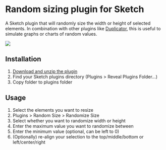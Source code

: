 Random sizing plugin for Sketch
=================

A Sketch plugin that will randomly size the width or height of selected elements. In combination with other plugins like [Duplicator](https://github.com/turbobabr/duplicator), this is useful to simulate graphs or charts of random values.

![](http://longzheng.github.io/sketch-randomSize/overview.png)

Installation
--------
1. [Download and unzip the plugin](https://github.com/longzheng/sketch-randomSize/releases/download/3.0/Random.Size.zip)
2. Find your Sketch plugins directory (Plugins > Reveal Plugins Folder...)
3. Copy folder to plugins folder

Usage
--------
1. Select the elements you want to resize
2. Plugins > Random Size > Randomize Size
3. Select whether you want to randomize width or height
4. Enter the maximum value you want to randomize between
5. Enter the minimum value (optional, can be left to 0)
6. (Optionally) re-align your selection to the top/middle/bottom or left/center/right
